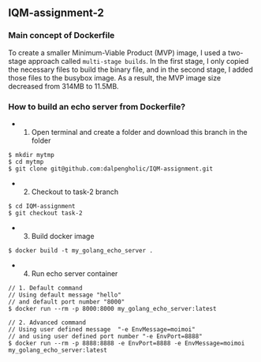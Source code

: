 ## IQM-assignment-2
### Main concept of Dockerfile
To create a smaller Minimum-Viable Product (MVP) image, I used a two-stage approach called `multi-stage builds`. In the first stage, I only copied the necessary files to build the binary file, and in the second stage, I added those files to the busybox image. As a result, the MVP image size decreased from 314MB to 11.5MB.

### How to build an echo server from Dockerfile?
- 1. Open terminal and create a folder and download this branch in the folder 
```Shell
$ mkdir mytmp
$ cd mytmp
$ git clone git@github.com:dalpengholic/IQM-assignment.git
```

- 2. Checkout to task-2 branch
```Shell
$ cd IQM-assignment
$ git checkout task-2
```
- 3. Build docker image
```Shell
$ docker build -t my_golang_echo_server .
```

- 4. Run echo server container
```Shell
// 1. Default command 
// Using default message "hello"
// and default port number "8000"
$ docker run --rm -p 8000:8000 my_golang_echo_server:latest

// 2. Advanced command
// Using user defined message  "-e EnvMessage=moimoi"
// and using user defined port number "-e EnvPort=8888"
$ docker run --rm -p 8888:8888 -e EnvPort=8888 -e EnvMessage=moimoi my_golang_echo_server:latest
```
